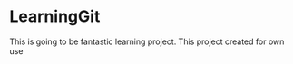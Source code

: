 LearningGit
===========
This is going to be fantastic learning project.
This project created for own use
